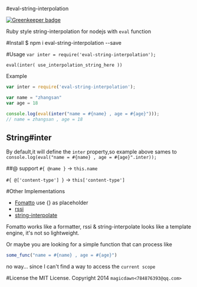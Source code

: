 #eval-string-interpolation

[![Greenkeeper badge](https://badges.greenkeeper.io/magicdawn/eval-string-interpolation.svg)](https://greenkeeper.io/)

Ruby style string-interpolation for nodejs with `eval` function

#Install
	$ npm i eval-string-interpolation --save
	
#Usage
`var inter = require('eval-string-interpolation');`

`eval(inter( use_interpolation_string_here ))`

Example
```js
var inter = require('eval-string-interpolation');

var name = "zhangsan"
var age = 18

console.log(eval(inter("name = #{name} , age = #{age}")));
// name = zhangsan , age = 18
```

## String#inter
By default,it will define the `inter` property,so example above sames to
`console.log(eval("name = #{name} , age = #{age}".inter));`


##@ support
`#{ @name }` -> `this.name`

`#{ @['content-type'] }` -> `this['content-type']`


#Other Implementations
- [Fomatto](https://github.com/BonsaiDen/Fomatto) use {} as placeholder
- [rssi](https://github.com/mvasilkov/rssi) 
- [string-interpolate](https://github.com/alexeyraspopov/string-interpolate)

Fomatto works like a formatter, rssi & string-interpolate looks like a template engine, it's not so lightweight.

Or maybe you are looking for  a simple function that can process like
```js
some_func("name = #{name} , age = #{age}")
```
no way... since I can't find a way to access the `current scope`

#License
the MIT License. Copyright 2014 `magicdawn<784876393@qq.com>`